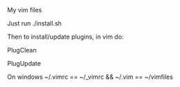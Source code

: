 My vim files

Just run ./install.sh

Then to install/update plugins, in vim do:

PlugClean

PlugUpdate

On windows ~/.vimrc == ~/_vimrc && ~/.vim == ~/vimfiles
